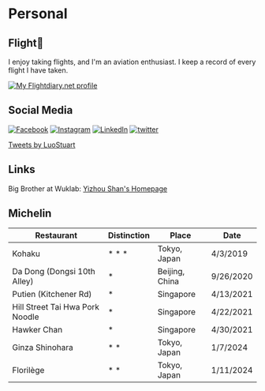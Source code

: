 # Personal

## Flight🛫

I enjoy taking flights, and I'm an aviation enthusiast. I keep a record of every flight I have taken.

<a href="https://my.flightradar24.com/xuhaoluo">
  <img src="https://banners-my.flightradar24.com/xuhaoluo.png" alt="My Flightdiary.net profile" />
</a>

## Social Media

[![Facebook](./icon/facebook.svg ":size=30")](https://www.facebook.com/profile.php?id=100017858018282)
[![Instagram](./icon/instagram.svg ":size=30")](https://www.instagram.com/stuartluo/)
[![LinkedIn](./icon/linkedin.svg ":size=30")](https://www.linkedin.com/in/xuhao-luo-611056162)
[![twitter](./icon/twitter.svg ":size=30")](https://twitter.com/LuoStuart)

<a class="twitter-timeline" data-width="350" data-height="500" href="https://twitter.com/LuoStuart?ref_src=twsrc%5Etfw">Tweets by LuoStuart</a>

## Links

Big Brother at Wuklab: [Yizhou Shan's Homepage](http://lastweek.io)

## Michelin

| Restaurant                      | Distinction | Place          | Date      |
| ------------------------------- | ----------- | -------------- | --------- |
| Kohaku                          | * * *       | Tokyo, Japan   | 4/3/2019  |
| Da Dong (Dongsi 10th Alley)     | *           | Beijing, China | 9/26/2020 |
| Putien (Kitchener Rd)           | *           | Singapore      | 4/13/2021 |
| Hill Street Tai Hwa Pork Noodle | *           | Singapore      | 4/22/2021 |
| Hawker Chan                     | *           | Singapore      | 4/30/2021 |
| Ginza Shinohara                 | * *         | Tokyo, Japan   | 1/7/2024  |
| Florilège                       | * *         | Tokyo, Japan   | 1/11/2024 |
